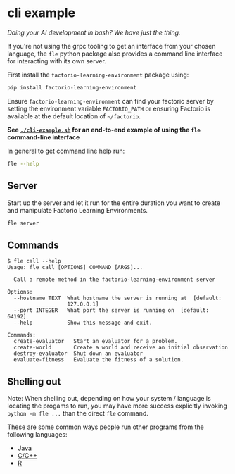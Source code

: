 # cli example

*Doing your AI development in bash? We have just the thing.*

If you're not using the grpc tooling to get an interface from your chosen language,
the `fle` python package also provides a command line interface for interacting with its own server.

First install the `factorio-learning-environment` package using:
```bash
pip install factorio-learning-environment
```
Ensure `factorio-learning-environment` can find your factorio server by setting the environment variable `FACTORIO_PATH` or ensuring Factorio is available at the default location of `~/factorio`.

**See [`./cli-example.sh`](./cli-example.sh) for an end-to-end example of using the `fle` command-line interface**

In general to get command line help run:

```bash
fle --help
```

## Server

Start up the server and let it run for the entire duration you want to create and manipulate Factorio Learning Environments.
```bash
fle server
```

## Commands

```
$ fle call --help
Usage: fle call [OPTIONS] COMMAND [ARGS]...

  Call a remote method in the factorio-learning-environment server

Options:
  --hostname TEXT  What hostname the server is running at  [default:
                   127.0.0.1]
  --port INTEGER   What port the server is running on  [default: 64192]
  --help           Show this message and exit.

Commands:
  create-evaluator   Start an evaluator for a problem.
  create-world       Create a world and receive an initial observation
  destroy-evaluator  Shut down an evaluator
  evaluate-fitness   Evaluate the fitness of a solution.
```

## Shelling out

Note: When shelling out, depending on how your system / language is locating the progams to run,
you may have more success explicitly invoking `python -m fle ...` than the direct `fle` command.

These are some common ways people run other programs from the following languages:

- [Java](https://docs.oracle.com/javase/7/docs/api/java/lang/Runtime.html#exec(java.lang.String[]))
- [C/C++](https://man7.org/linux/man-pages/man3/system.3.html)
- [R](https://github.com/r-lib/processx)
